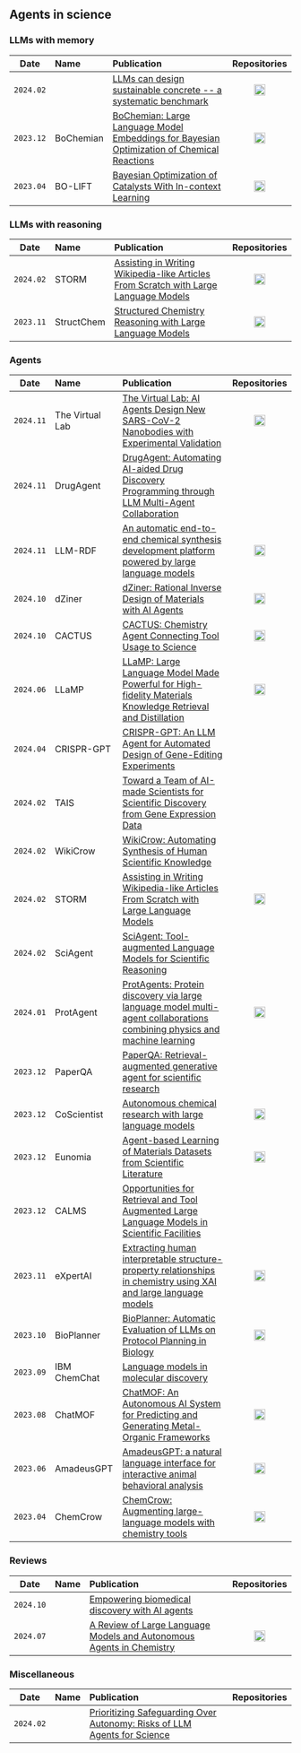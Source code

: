 ## Agents in science

### LLMs with memory

|   Date    |     Name      | Publication | Repositories |
| :-------: | :----------   | :--------- | :---------: |
| `2024.02` |               | [LLMs can design sustainable concrete -- a systematic benchmark](https://www.researchsquare.com/article/rs-3913272/v1) | [<img src="../assets/github.png" width="20" />](https://github.com/BAMcvoelker/LLM-s-can-Design-Sustainable-Concrete-a-Systematic-Benchmark-Code-) |
| `2023.12` | BoChemian     | [BoChemian: Large Language Model Embeddings for Bayesian Optimization of Chemical Reactions](https://openreview.net/pdf?id=A1RVn1m3J3) | [<img src="../assets/github.png" width="20" />](https://github.com/schwallergroup/bochemian) |
| `2023.04` | BO-LIFT       | [Bayesian Optimization of Catalysts With In-context Learning](http://arxiv.org/abs/2304.05341) | [<img src="../assets/github.png" width="20" />](https://github.com/ur-whitelab/BO-LIFT) |

### LLMs with reasoning

|   Date    |     Name      | Publication | Repositories |
| :-------: | :----------   | :--------- | :---------: |
| `2024.02` | STORM         | [Assisting in Writing Wikipedia-like Articles From Scratch with Large Language Models](https://arxiv.org/abs/2402.14207) | [<img src="../assets/github.png" width="20" />](https://github.com/stanford-oval/storm) |
| `2023.11` | StructChem    | [Structured Chemistry Reasoning with Large Language Models](http://arxiv.org/abs/2311.09656) | [<img src="../assets/github.png" width="20" />](https://github.com/ozyyshr/StructChem) |

### Agents

|   Date    |     Name      | Publication | Repositories |
| :-------: | :----------   | :--------- | :---------: |
| `2024.11` | The Virtual Lab | [The Virtual Lab: AI Agents Design New SARS-CoV-2 Nanobodies with Experimental Validation](https://www.biorxiv.org/content/10.1101/2024.11.11.623004v1)      |       [<img src="../assets/github.png" width="20" />](https://github.com/zou-group/virtual-lab)        |
| `2024.11` | DrugAgent       | [DrugAgent: Automating AI-aided Drug Discovery Programming through LLM Multi-Agent Collaboration](https://arxiv.org/abs/2411.15692)                          |                                                                                                        |
| `2024.11` | LLM-RDF         | [An automatic end-to-end chemical synthesis development platform powered by large language models](https://www.nature.com/articles/s41467-024-54457-x)       |        [<img src="../assets/github.png" width="20" />](https://github.com/Ruan-Yixiang/LLM-RDF)        |
| `2024.10` | dZiner          | [dZiner: Rational Inverse Design of Materials with AI Agents](https://arxiv.org/abs/2410.03963)                                                              |         [<img src="../assets/github.png" width="20" />](https://github.com/mehradans92/dziner)         |
| `2024.10` | CACTUS          | [CACTUS: Chemistry Agent Connecting Tool Usage to Science](https://pubs.acs.org/doi/10.1021/acsomega.4c08408)                                                |            [<img src="../assets/github.png" width="20" />](https://github.com/pnnl/cactus)             |
| `2024.06` | LLaMP         | [LLaMP: Large Language Model Made Powerful for High-fidelity Materials Knowledge Retrieval and Distillation](https://arxiv.org/abs/2401.17244) | [<img src="../assets/github.png" width="20" />](https://github.com/chiang-yuan/llamp) |
| `2024.04` | CRISPR-GPT    | [CRISPR-GPT: An LLM Agent for Automated Design of Gene-Editing Experiments](https://arxiv.org/abs/2404.18021) |  |
| `2024.02` | TAIS          | [Toward a Team of AI-made Scientists for Scientific Discovery from Gene Expression Data](https://arxiv.org/abs/2402.12391) |  |
| `2024.02` | WikiCrow      | [WikiCrow: Automating Synthesis of Human Scientific Knowledge](https://www.futurehouse.org/wikicrow) |  |
| `2024.02` | STORM         | [Assisting in Writing Wikipedia-like Articles From Scratch with Large Language Models](http://arxiv.org/abs/2402.14207) | [<img src="../assets/github.png" width="20" />](https://github.com/stanford-oval/storm) |
| `2024.02` | SciAgent      | [SciAgent: Tool-augmented Language Models for Scientific Reasoning](http://arxiv.org/abs/2402.11451) |  |
| `2024.01` | ProtAgent     | [ProtAgents: Protein discovery via large language model multi-agent collaborations combining physics and machine learning](https://arxiv.org/abs/2402.04268) | [<img src="../assets/github.png" width="20" />](https://github.com/lamm-mit/ProtAgents) |
| `2023.12` | PaperQA       | [PaperQA: Retrieval-augmented generative agent for scientific research](http://arxiv.org/abs/2312.07559) |  |
| `2023.12` | CoScientist   | [Autonomous chemical research with large language models](https://www.nature.com/articles/s41586-023-06792-0) | [<img src="../assets/github.png" width="20" />](https://github.com/gomesgroup/coscientist) |
| `2023.12` | Eunomia       | [Agent-based Learning of Materials Datasets from Scientific Literature](http://arxiv.org/abs/2312.11690) | [<img src="../assets/github.png" width="20" />](https://github.com/AI4ChemS/Eunomia) |
| `2023.12` | CALMS         | [Opportunities for Retrieval and Tool Augmented Large Language Models in Scientific Facilities](http://arxiv.org/abs/2312.01291) |  |
| `2023.11` | eXpertAI      | [Extracting human interpretable structure-property relationships in chemistry using XAI and large language models](http://arxiv.org/abs/2311.04047) | [<img src="../assets/github.png" width="20" />](https://github.com/geemi725/XpertAI) |
| `2023.10` | BioPlanner    | [BioPlanner: Automatic Evaluation of LLMs on Protocol Planning in Biology](http://arxiv.org/abs/2310.10632) | [<img src="../assets/github.png" width="20" />](https://github.com/bioplanner/bioplanner) |
| `2023.09` | IBM ChemChat  | [Language models in molecular discovery](http://arxiv.org/abs/2309.16235) |  |
| `2023.08` | ChatMOF       | [ChatMOF: An Autonomous AI System for Predicting and Generating Metal-Organic Frameworks](http://arxiv.org/abs/2308.01423) | [<img src="../assets/github.png" width="20" />](https://github.com/Yeonghun1675/ChatMOF) |
| `2023.06` | AmadeusGPT    | [AmadeusGPT: a natural language interface for interactive animal behavioral analysis](https://arxiv.org/abs/2307.04858) | [<img src="../assets/github.png" width="20" />](https://github.com/AdaptiveMotorControlLab/AmadeusGPT) |
| `2023.04` | ChemCrow      | [ChemCrow: Augmenting large-language models with chemistry tools](http://arxiv.org/abs/2304.05376) | [<img src="../assets/github.png" width="20" />](https://github.com/ur-whitelab/chemcrow-public) |

### Reviews

|   Date    | Name | Publication                                                                                                |                                          Repositories                                           |
| :-------: | :--- | :--------------------------------------------------------------------------------------------------------- | :---------------------------------------------------------------------------------------------: |
| `2024.10` |      | [Empowering biomedical discovery with AI agents](https://www.cell.com/cell/fulltext/S0092-8674(24)01070-5) |                                                                                                 |
| `2024.07` |      | [A Review of Large Language Models and Autonomous Agents in Chemistry](https://arxiv.org/abs/2407.01603)   | [<img src="../assets/github.png" width="20" />](https://github.com/ur-whitelab/LLMs-in-science) |

### Miscellaneous

|   Date    |     Name      | Publication | Repositories |
| :-------: | :----------   | :--------- | :---------: |
| `2024.02` |               | [Prioritizing Safeguarding Over Autonomy: Risks of LLM Agents for Science](http://arxiv.org/abs/2402.04247) | |
